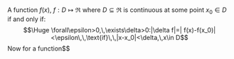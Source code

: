 A function $f(x)$, $f:D\mapsto\Re$ where $D\subseteq\Re$ is continuous at some point $x_0\in D$ if and only if:$$\Huge \forall\epsilon>0,\,\exists\delta>0:|\delta f|=|
f(x)-f(x_0)|<\epsilon\,\,\text{if}\,\,|x-x_0|<\delta,\,x\in D$$
Now for a function$$